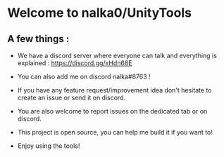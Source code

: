 # Welcome to nalka0/UnityTools

## A few things :

* We have a discord server where everyone can talk and everything is explained : https://discord.gg/xHdn68E

* You can also add me on discord nalka#8763 !

* If you have any feature request/improvement idea don't hesitate to create an issue or send it on discord.

* You are also welcome to report issues on the dedicated tab or on discord.

* This project is open source, you can help me build it if you want to!

* Enjoy using the tools!
